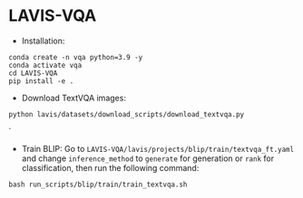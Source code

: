 # LAVIS-VQA

- Installation:
```
conda create -n vqa python=3.9 -y
conda activate vqa
cd LAVIS-VQA
pip install -e .
```
- Download TextVQA images:
```
python lavis/datasets/download_scripts/download_textvqa.py
```
`
- Train BLIP: Go to ```LAVIS-VQA/lavis/projects/blip/train/textvqa_ft.yaml``` and change ```inference_method``` to ```generate``` for generation or ```rank``` for classification, then run the following command:
```
bash run_scripts/blip/train/train_textvqa.sh
```
